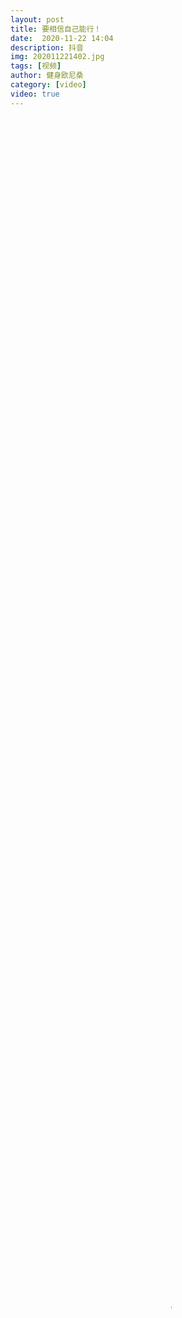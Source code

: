 ```yaml
---
layout: post
title: 要相信自己能行！
date:  2020-11-22 14:04
description: 抖音
img: 202011221402.jpg
tags: [视频]
author: 健身欧尼桑
category: [video]
video: true
---
```

<video controls loop preload="auto" poster="/assets/img/202011221402.jpg" width="100%" height="100%" src="https://klouderr.sgp1.digitaloceanspaces.com/1616933593546-%E8%A6%81%E7%9B%B8%E4%BF%A1%E8%87%AA%E5%B7%B1%E8%83%BD%E8%A1%8C%EF%BC%81.mp4"></video>
